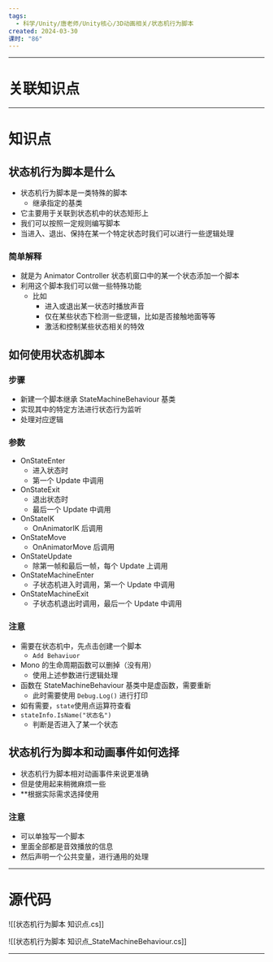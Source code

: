 ```yaml
---
tags:
  - 科学/Unity/唐老师/Unity核心/3D动画相关/状态机行为脚本
created: 2024-03-30
课时: "86"
---
```


---
# 关联知识点



---
# 知识点
## 状态机行为脚本是什么

- 状态机行为脚本是一类特殊的脚本
	- 继承指定的基类
- 它主要用于关联到状态机中的状态矩形上
- 我们可以按照一定规则编写脚本
- 当进入、退出、保持在某一个特定状态时我们可以进行一些逻辑处理
### 简单解释

- 就是为 Animator Controller 状态机窗口中的某一个状态添加一个脚本
- 利用这个脚本我们可以做一些特殊功能
	- 比如
		- 进入或退出某一状态时播放声音
		- 仅在某些状态下检测一些逻辑，比如是否接触地面等等
		- 激活和控制某些状态相关的特效
## 如何使用状态机脚本

### 步骤

- 新建一个脚本继承 StateMachineBehaviour 基类
- 实现其中的特定方法进行状态行为监听
- 处理对应逻辑
### 参数
 
- OnStateEnter    
	- 进入状态时
	- 第一个 Update 中调用
- OnStateExit     
	- 退出状态时
	- 最后一个 Update 中调用
- OnStateIK       
	- OnAnimatorIK 后调用
- OnStateMove     
	- OnAnimatorMove 后调用
- OnStateUpdate   
	- 除第一帧和最后一帧，每个 Update 上调用
- OnStateMachineEnter     
	- 子状态机进入时调用，第一个 Update 中调用
- OnStateMachineExit      
	- 子状态机退出时调用，最后一个 Update 中调用
### 注意

- 需要在状态机中，先点击创建一个脚本
	- `Add Behaviuor`
- Mono 的生命周期函数可以删掉（没有用）
	- 使用上述参数进行逻辑处理
- 函数在 StateMachineBehaviour 基类中是虚函数，需要重新
	- 此时需要使用 `Debug.Log()` 进行打印
- 如有需要，`state`使用点运算符查看
- `stateInfo.IsName("状态名")`
	- 判断是否进入了某一个状态
## 状态机行为脚本和动画事件如何选择

- 状态机行为脚本相对动画事件来说更准确
- 但是使用起来稍微麻烦一些
- **根据实际需求选择使用
### 注意

- 可以单独写一个脚本
- 里面全部都是音效播放的信息
- 然后声明一个公共变量，进行通用的处理

---
# 源代码

![[状态机行为脚本 知识点.cs]]

![[状态机行为脚本 知识点_StateMachineBehaviour.cs]]

---
